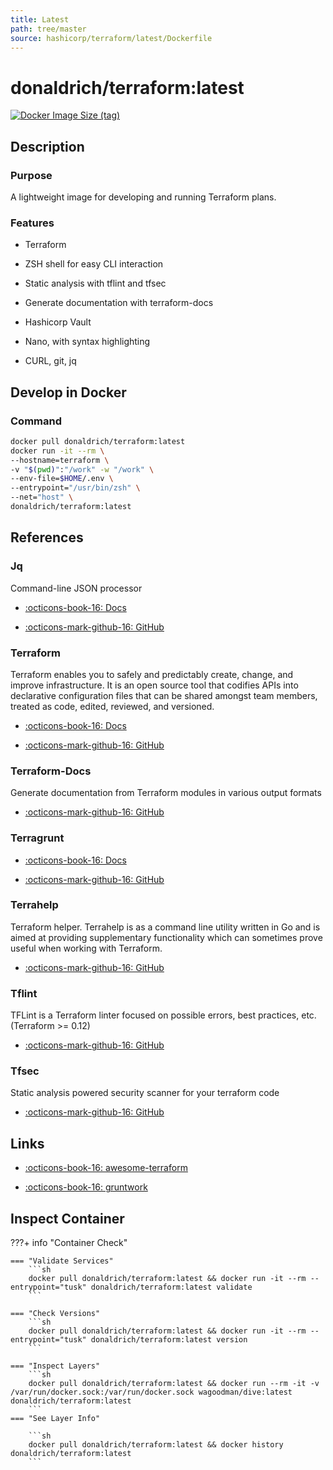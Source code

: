```yaml
---
title: Latest
path: tree/master
source: hashicorp/terraform/latest/Dockerfile
---
```


# donaldrich/terraform:latest

[![Docker Image Size (tag)](https://img.shields.io/docker/image-size/donaldrich/terraform/latest?color=blue&label=size&logo=docker&style=flat-square)](https://hub.docker.com/r/donaldrich/terraform/latest)

## Description

### Purpose

A lightweight image for developing and running Terraform plans.

### Features

- Terraform

- ZSH shell for easy CLI interaction

- Static analysis with tflint and tfsec

- Generate documentation with terraform-docs

- Hashicorp Vault

- Nano, with syntax highlighting

- CURL, git, jq

## Develop in Docker

### Command

```sh
docker pull donaldrich/terraform:latest
docker run -it --rm \
--hostname=terraform \
-v "$(pwd)":"/work" -w "/work" \
--env-file=$HOME/.env \
--entrypoint="/usr/bin/zsh" \
--net="host" \
donaldrich/terraform:latest
```

## References

### Jq

Command-line JSON processor

- [:octicons-book-16: Docs](https://stedolan.github.io/jq)

- [:octicons-mark-github-16: GitHub](https://github.com/stedolan/jq)

### Terraform

Terraform enables you to safely and predictably create, change, and improve infrastructure. It is an open source tool that codifies APIs into declarative configuration files that can be shared amongst team members, treated as code, edited, reviewed, and versioned.

- [:octicons-book-16: Docs](https://www.terraform.io/docs)

- [:octicons-mark-github-16: GitHub](https://github.com/hashicorp/terraform)

### Terraform-Docs

Generate documentation from Terraform modules in various output formats

- [:octicons-mark-github-16: GitHub](https://github.com/terraform-docs/terraform-docs)

### Terragrunt

- [:octicons-book-16: Docs](https://terragrunt.gruntwork.io)

- [:octicons-mark-github-16: GitHub](https://github.com/gruntwork-io/terragrunt)

### Terrahelp

Terraform helper. Terrahelp is as a command line utility written in Go and is aimed at providing supplementary functionality which can sometimes prove useful when working with Terraform.

- [:octicons-mark-github-16: GitHub](https://github.com/opencredo/terrahelp)

### Tflint

TFLint is a Terraform linter focused on possible errors, best practices, etc. (Terraform >= 0.12)

- [:octicons-mark-github-16: GitHub](https://github.com/terraform-linters/tflint)

### Tfsec

Static analysis powered security scanner for your terraform code

- [:octicons-mark-github-16: GitHub](https://github.com/liamg/tfsec)

## Links

- [:octicons-book-16: awesome-terraform](https://github.com/shuaibiyy/awesome-terraform)

- [:octicons-book-16: gruntwork](https://gruntwork.io)

## Inspect Container

???+ info "Container Check"

    === "Validate Services"
        ```sh
        docker pull donaldrich/terraform:latest && docker run -it --rm --entrypoint="tusk" donaldrich/terraform:latest validate
        ```

    === "Check Versions"
        ```sh
        docker pull donaldrich/terraform:latest && docker run -it --rm --entrypoint="tusk" donaldrich/terraform:latest version
        ```

    === "Inspect Layers"
        ```sh
        docker pull donaldrich/terraform:latest && docker run --rm -it -v /var/run/docker.sock:/var/run/docker.sock wagoodman/dive:latest donaldrich/terraform:latest
        ```
    === "See Layer Info"

        ```sh
        docker pull donaldrich/terraform:latest && docker history donaldrich/terraform:latest
        ```
